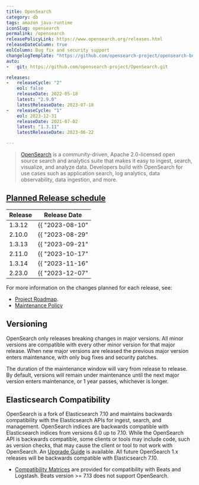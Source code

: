 ```yaml
---
title: OpenSearch
category: db
tags: amazon java-runtime
iconSlug: opensearch
permalink: /opensearch
releasePolicyLink: https://www.opensearch.org/releases.html
releaseDateColumn: true
eolColumn: Bug fix and security support
changelogTemplate: "https://github.com/opensearch-project/opensearch-build/blob/main/release-notes/opensearch-release-notes-__LATEST__.md"
auto:
-   git: https://github.com/opensearch-project/OpenSearch.git

releases:
-   releaseCycle: "2"
    eol: false
    releaseDate: 2022-05-18
    latest: "2.9.0"
    latestReleaseDate: 2023-07-18
-   releaseCycle: "1"
    eol: 2023-12-31
    releaseDate: 2021-07-02
    latest: "1.3.11"
    latestReleaseDate: 2023-06-22

---
```


> [OpenSearch](https://opensearch.org/) is a community-driven, Apache 2.0-licensed open source search and analytics suite that makes it easy to ingest,
> search, visualize, and analyze data. Developers build with OpenSearch for use cases such as application search, log analytics,
> data observability, data ingestion, and more.

## [Planned Release schedule](https://opensearch.org/releases.html)

Release  | Release Date
-------- | ------------
 1.3.12  | {{ "2023-08-10" | date_to_string }}
 2.10.0  | {{ "2023-08-29" | date_to_string }}
 1.3.13  | {{ "2023-09-21" | date_to_string }}
 2.11.0  | {{ "2023-10-17" | date_to_string }}
 1.3.14  | {{ "2023-11-16" | date_to_string }}
 2.23.0  | {{ "2023-12-07" | date_to_string }}

For more information on the changes planned for each release, see:

- [Project Roadmap](https://github.com/orgs/opensearch-project/projects/1).
- [Maintenance Policy](https://opensearch.org/releases.html#maintenance-policy)

## Versioning

OpenSearch only releases breaking changes in major versions. All minor versions are compatible with every other minor version
for that major release. When new major versions are released the previous major version enters maintenance, with only
bug fixes and security patches.

The duration of the maintenance window will vary from release to release. By default, versions will remain under maintenance
until the next major version enters maintenance, or 1 year passes, whichever is longer.

## Elasticsearch Compatibility

OpenSearch is a fork of Elasticsearch 7.10 and maintains backwards compatibility with the Elasticsearch APIs for ingest, search, and management. OpenSearch indices are backwards compatible with Elasticsearch indices from versions 6.0 up to 7.10. While the OpenSearch API is backwards compatible, some clients or tools may include code, such as version checks, that may cause the client or tool to not work with OpenSearch. An [Upgrade Guide](https://opensearch.org/faq/#q3.1) is available. All future OpenSearch 1.x releases will be backwards compatible with Elasticsearch 7.10.

- [Compatibility Matrices](https://opensearch.org/docs/latest/clients/agents-and-ingestion-tools/index/#compatibility-matrices) are provided for compatibility with Beats and Logstash. Beats version >= 7.13 does not support OpenSearch.
